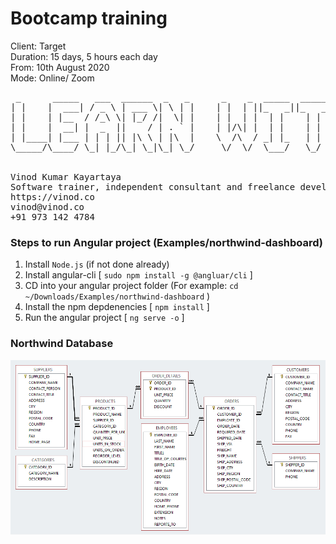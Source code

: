 # Bootcamp training

Client: Target<br>
Duration: 15 days, 5 hours each day<br>
From: 10th August 2020<br>
Mode: Online/ Zoom<br>

<pre>
 _      _____   ___  ______  _   _      _    _  _____  _____  _   _      _   _  _____  _   _  _____ ______ 
| |    |  ___| / _ \ | ___ \| \ | |    | |  | ||_   _||_   _|| | | |    | | | ||_   _|| \ | ||  _  ||  _  \
| |    | |__  / /_\ \| |_/ /|  \| |    | |  | |  | |    | |  | |_| |    | | | |  | |  |  \| || | | || | | |
| |    |  __| |  _  ||    / | . ` |    | |/\| |  | |    | |  |  _  |    | | | |  | |  | . ` || | | || | | |
| |____| |___ | | | || |\ \ | |\  |    \  /\  / _| |_   | |  | | | |    \ \_/ / _| |_ | |\  |\ \_/ /| |/ / 
\_____/\____/ \_| |_/\_| \_|\_| \_/     \/  \/  \___/   \_/  \_| |_/     \___/  \___/ \_| \_/ \___/ |___/  
                                                                                                           
                                                                                   
Vinod Kumar Kayartaya
Software trainer, independent consultant and freelance developer.
https://vinod.co
vinod@vinod.co
+91 973 142 4784
</pre>

### Steps to run Angular project (Examples/northwind-dashboard)

1. Install `Node.js` (if not done already)
1. Install angular-cli [ `sudo npm install -g @angluar/cli` ]
1. CD into your angular project folder (For example:  `cd ~/Downloads/Examples/northwind-dashboard` )
1. Install the npm depdenencies [ `npm install` ]
1. Run the angular project [ `ng serve -o` ]



### Northwind Database 

<img src="Diagrams/NORTHWIND_DB_DIAGRAM.png">